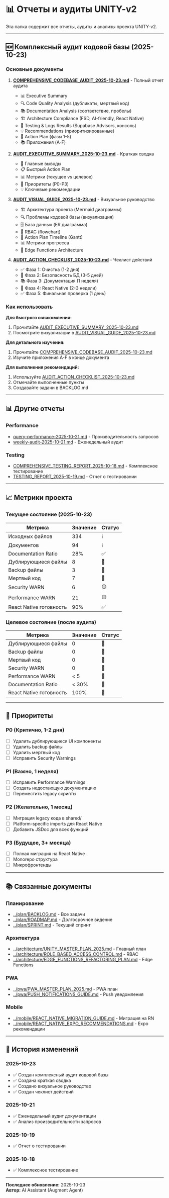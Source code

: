 # 📊 Отчеты и аудиты UNITY-v2

Эта папка содержит все отчеты, аудиты и анализы проекта UNITY-v2.

---

## 🆕 Комплексный аудит кодовой базы (2025-10-23)

### Основные документы

1. **[COMPREHENSIVE_CODEBASE_AUDIT_2025-10-23.md](COMPREHENSIVE_CODEBASE_AUDIT_2025-10-23.md)** - Полный отчет аудита
   - 📊 Executive Summary
   - 🔍 Code Quality Analysis (дубликаты, мертвый код)
   - 📚 Documentation Analysis (соответствие, пробелы)
   - 🏗️ Architecture Compliance (FSD, AI-friendly, React Native)
   - 🧪 Testing & Logs Results (Supabase Advisors, консоль)
   - 💡 Recommendations (приоритизированные)
   - 🎯 Action Plan (фазы 1-5)
   - 📚 Приложения (A-F)

2. **[AUDIT_EXECUTIVE_SUMMARY_2025-10-23.md](AUDIT_EXECUTIVE_SUMMARY_2025-10-23.md)** - Краткая сводка
   - 🎯 Главные выводы
   - 📋 Быстрый Action Plan
   - 📊 Метрики (текущее vs целевое)
   - 🎯 Приоритеты (P0-P3)
   - 💡 Ключевые рекомендации

3. **[AUDIT_VISUAL_GUIDE_2025-10-23.md](AUDIT_VISUAL_GUIDE_2025-10-23.md)** - Визуальное руководство
   - 🏗️ Архитектура проекта (Mermaid диаграммы)
   - 🔍 Проблемы кодовой базы (визуализация)
   - 🗄️ База данных (ER диаграмма)
   - 🔐 RBAC (flowchart)
   - 🚀 Action Plan Timeline (Gantt)
   - 📊 Метрики прогресса
   - 🔄 Edge Functions Architecture

4. **[AUDIT_ACTION_CHECKLIST_2025-10-23.md](AUDIT_ACTION_CHECKLIST_2025-10-23.md)** - Чеклист действий
   - ✅ Фаза 1: Очистка (1-2 дня)
   - 🔐 Фаза 2: Безопасность БД (3-5 дней)
   - 📚 Фаза 3: Документация (1 неделя)
   - 📱 Фаза 4: React Native (2-3 недели)
   - ✅ Фаза 5: Финальная проверка (1 день)

### Как использовать

**Для быстрого ознакомления:**
1. Прочитайте [AUDIT_EXECUTIVE_SUMMARY_2025-10-23.md](AUDIT_EXECUTIVE_SUMMARY_2025-10-23.md)
2. Посмотрите визуализации в [AUDIT_VISUAL_GUIDE_2025-10-23.md](AUDIT_VISUAL_GUIDE_2025-10-23.md)

**Для детального изучения:**
1. Прочитайте [COMPREHENSIVE_CODEBASE_AUDIT_2025-10-23.md](COMPREHENSIVE_CODEBASE_AUDIT_2025-10-23.md)
2. Изучите приложения A-F в конце документа

**Для выполнения рекомендаций:**
1. Используйте [AUDIT_ACTION_CHECKLIST_2025-10-23.md](AUDIT_ACTION_CHECKLIST_2025-10-23.md)
2. Отмечайте выполненные пункты
3. Создавайте задачи в BACKLOG.md

---

## 📊 Другие отчеты

### Performance
- [query-performance-2025-10-21.md](query-performance-2025-10-21.md) - Производительность запросов
- [weekly-audit-2025-10-21.md](weekly-audit-2025-10-21.md) - Еженедельный аудит

### Testing
- [COMPREHENSIVE_TESTING_REPORT_2025-10-18.md](../testing/COMPREHENSIVE_TESTING_REPORT_2025-10-18.md) - Комплексное тестирование
- [TESTING_REPORT_2025-10-19.md](../testing/TESTING_REPORT_2025-10-19.md) - Отчет о тестировании

---

## 📈 Метрики проекта

### Текущее состояние (2025-10-23)
| Метрика | Значение | Статус |
|---------|----------|--------|
| Исходных файлов | 334 | ℹ️ |
| Документов | 94 | ℹ️ |
| Documentation Ratio | 28% | ✅ |
| Дублирующиеся файлы | 8 | 🔴 |
| Backup файлы | 3 | 🔴 |
| Мертвый код | 7 | 🔴 |
| Security WARN | 6 | 🟡 |
| Performance WARN | 21 | 🟡 |
| React Native готовность | 90% | ✅ |

### Целевое состояние (после аудита)
| Метрика | Значение | Статус |
|---------|----------|--------|
| Дублирующиеся файлы | 0 | 🎯 |
| Backup файлы | 0 | 🎯 |
| Мертвый код | 0 | 🎯 |
| Security WARN | 0 | 🎯 |
| Performance WARN | < 5 | 🎯 |
| Documentation Ratio | < 30% | 🎯 |
| React Native готовность | 100% | 🎯 |

---

## 🎯 Приоритеты

### P0 (Критично, 1-2 дня)
- [ ] Удалить дублирующиеся UI компоненты
- [ ] Удалить backup файлы
- [ ] Удалить мертвый код
- [ ] Исправить Security Warnings

### P1 (Важно, 1 неделя)
- [ ] Исправить Performance Warnings
- [ ] Создать недостающую документацию
- [ ] Переместить legacy скрипты

### P2 (Желательно, 1 месяц)
- [ ] Миграция legacy кода в shared/
- [ ] Platform-specific imports для React Native
- [ ] Добавить JSDoc для всех функций

### P3 (Будущее, 3+ месяца)
- [ ] Полная миграция на React Native
- [ ] Monorepo структура
- [ ] Микрофронтенды

---

## 📚 Связанные документы

### Планирование
- [../plan/BACKLOG.md](../plan/BACKLOG.md) - Все задачи
- [../plan/ROADMAP.md](../plan/ROADMAP.md) - Долгосрочное видение
- [../plan/SPRINT.md](../plan/SPRINT.md) - Текущий спринт

### Архитектура
- [../architecture/UNITY_MASTER_PLAN_2025.md](../architecture/UNITY_MASTER_PLAN_2025.md) - Главный план
- [../architecture/ROLE_BASED_ACCESS_CONTROL.md](../architecture/ROLE_BASED_ACCESS_CONTROL.md) - RBAC
- [../architecture/EDGE_FUNCTIONS_REFACTORING_PLAN.md](../architecture/EDGE_FUNCTIONS_REFACTORING_PLAN.md) - Edge Functions

### PWA
- [../pwa/PWA_MASTER_PLAN_2025.md](../pwa/PWA_MASTER_PLAN_2025.md) - PWA план
- [../pwa/PUSH_NOTIFICATIONS_GUIDE.md](../pwa/PUSH_NOTIFICATIONS_GUIDE.md) - Push уведомления

### Mobile
- [../mobile/REACT_NATIVE_MIGRATION_GUIDE.md](../mobile/REACT_NATIVE_MIGRATION_GUIDE.md) - Миграция на RN
- [../mobile/REACT_NATIVE_EXPO_RECOMMENDATIONS.md](../mobile/REACT_NATIVE_EXPO_RECOMMENDATIONS.md) - Expo рекомендации

---

## 🔄 История изменений

### 2025-10-23
- ✅ Создан комплексный аудит кодовой базы
- ✅ Создана краткая сводка
- ✅ Создано визуальное руководство
- ✅ Создан чеклист действий

### 2025-10-21
- ✅ Еженедельный аудит документации
- ✅ Анализ производительности запросов

### 2025-10-19
- ✅ Отчет о тестировании

### 2025-10-18
- ✅ Комплексное тестирование

---

**Последнее обновление:** 2025-10-23  
**Автор:** AI Assistant (Augment Agent)

